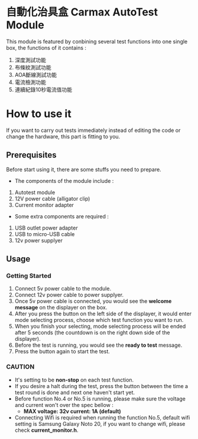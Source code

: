 # 自動化治具盒 Carmax AutoTest Module

This module is featured by conbining several test functions into one single box, the functions of it contains :
1. 深度測試功能
2. 布條紋測試功能
3. AOA斷線測試功能
4. 電流檢測功能
5. 連續紀錄10秒電流值功能

# How to use it

If you want to carry out tests immediately instead of editing the code or change the hardware, this part is fitting to you.

## Prerequisites

Before start using it, there are some stuffs you need to prepare.

- The components of the module include :
1. Autotest module
2. 12V power cable (alligator clip)
3. Current monitor adapter

- Some extra components are required :
1. USB outlet power adapter
2. USB to micro-USB cable
3. 12v power supplyer

## Usage

### Getting Started
1. Connect 5v power cable to the module.
2. Connect 12v power cable to power supplyer.
3. Once 5v power cable is connected, you would see the **welcome message** on the displayer on the box.
4. After you press the button on the left side of the displayer, it would enter mode selecting process, choose which test function you want to run.
5. When you finish your selecting, mode selecting process will be ended after 5 seconds (the countdown is on the right down side of the displayer).
6. Before the test is running, you would see the **ready to test** message.
7. Press the button again to start the test.

### **CAUTION**
- It's setting to be **non-stop** on each test function.
- If you desire a halt during the test, press the button between the time a test round is done and next one haven't start yet.
- Before function No.4 or No.5 is running, please make sure the voltage and current won't over the spec bellow :
  - **MAX voltage: 32v current: 1A (default)**
- Connecting Wifi is required when running the function No.5, default wifi setting is Samsung Galaxy Noto 20, if you want to change wifi, please check **current_monitor.h**.

